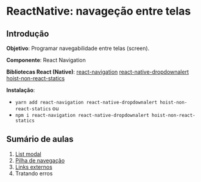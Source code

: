 # [](#header-1) ReactNative: navageção entre telas


## [](#header-2) Introdução

**Objetivo**: Programar navegabilidade entre telas (screen).

**Componente**: React Navigation

**Bibliotecas React (Native)**:  [react-navigation](https://github.com/react-navigation/react-navigation) [react-native-dropdownalert](https://github.com/testshallpass/react-native-dropdownalert) [hoist-non-react-statics](https://github.com/mridgway/hoist-non-react-statics)

**Instalação**: 
- ```yarn add react-navigation react-native-dropdownalert hoist-non-react-statics``` ou
- ```npm i react-navigation react-native-dropdownalert hoist-non-react-statics```

## [](#header-2) Sumário de aulas

1. [List modal](nav-list-modal)
2. [Pilha de navegação](nav-stack)
3. [Links externos](nav-external-link)
4. Tratando erros